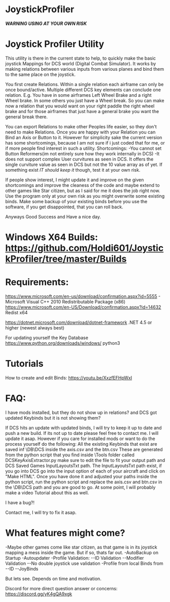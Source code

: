 # JoystickProfiler
***WARNING USING AT YOUR OWN RISK***

# Joystick Profiler Utility

This utility is there in the current state to help, to quickly make the basic joystick Mappings for DCS world (Digital Combat Simulator).
It works by making relations between various inputs from various planes and bind them to the same place on the joystick.

You first create Relations. Within a single relation each airframe can only be once bound/active. Multiple different DCS key elements can conclude one relation. 
E.g. You have in some airframes Left Wheel Brake and a right Wheel brake. In some others you just have a Wheel break. So you can make now a relation that you would want on your
right paddle the right wheel brake and for those airframes that just have a general brake you want the general break there. 

You can export Relations to make other Peoples life easier, so they don't need to make Relations. 
Once you are happy with your Relation you can Bind an Axis or Button to it. 
However for simplicity sake the current version has some shortcomings, because I am not sure if i just coded that for me, or if more people find interest in such a utility.
Shortcomings:
-You cannot set Button Reformers(im not entirely sure how they work internally in DCS)
-It does not support complex User curvitures as seen in DCS. It offers the single curviture value as seen in DCS but not the 10 value array as of yet. If something exist *IT should keep it* though, test it at your own risk. 

If people show interest, I might update it and improve on the given shortcomings and improve the cleaness of the code and maybe extend to other games like Star citizen, but as I said for me it does the job right now. 
Use the program only at your own risk as you might overwrite some existing binds. Make some backup of your existing binds before you use the software, if you get disappointed, that you can roll back.

Anyways Good Success and Have a nice day.

# Windows X64 Builds: https://github.com/Holdi601/JoystickProfiler/tree/master/Builds 


# Requirements:
https://www.microsoft.com/en-us/download/confirmation.aspx?id=5555 - Microsoft Visual C++ 2010 Redistributable Package (x86)
https://www.microsoft.com/en-US/Download/confirmation.aspx?id=14632 Redist x64

https://dotnet.microsoft.com/download/dotnet-framework .NET 4.5 or higher (newest always best)


For updating yourself the Key Database
https://www.python.org/downloads/windows/ python3

# Tutorials

How to create and edit Binds:
https://youtu.be/XxzfEFHpWxI

# FAQ:
I have mods installed, but they do not show up in relations?
and
DCS got updated Keybinds but it is not showing them?

If DCS hits an update with updated binds, I will try to keep it up to date and push a new build. If its not up to date please feel free to contact me. I will update it asap. However if you care for installed mods or want to do the process yourself do the following:
All the existing Keybinds that exist are saved inf \DB\DCS inside the axis.csv and the btn.csv
These are generated from the python script that you find inside \Tools folder called DCSKeyAxisExtractor.py make sure to edit the file to fit your output path and DCS Saved Games InputLayoutsTxt path. 
The InputLayoutsTxt path exist, if you go into DCS go into the input option of each of your aircraft and click on "Make HTML". 
Once you have done it and adjusted your paths inside the python script, run the python script and replace the axis.csv and btn.csv in the \DB\DCS path and you are good to go.
At some point, I will probably make a video Tutorial about this as well. 


I have a bug?!

Contact me, I will try to fix it asap. 


# What features might come?

-Maybe other games come like star citizen, as that game is in its joystick mapping a mess inside the game. But if so, thats far out. 
-AutoBackup on Startup
-Autoupdater
-Profile Validation:
--ID Validation
--Modifier Validation
--No double joystick use validation
-Profile from local Binds from
--ID
--JoyBinds

But lets see. Depends on time and motivation. 


Discord for more direct question answer or concerns: https://discord.gg/yK4gQA9xgk
